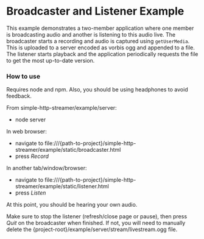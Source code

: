 # Broadcaster and Listener Example

This example demonstrates a two-member application where one member is
broadcasting audio and another is listening to this audio live. The broadcaster
starts a recording and audio is captured using `getUserMedia`. This is uploaded
to a server encoded as vorbis ogg and appended to a file. The listener starts
playback and the application periodically requests the file to get the most
up-to-date version.

### How to use

Requires node and npm. Also, you should be using headphones to avoid feedback.

From simple-http-streamer/example/server:
* node server

In web browser:
* navigate to file:///{path-to-project}/simple-http-streamer/example/static/broadcaster.html
* press *Record*

In another tab/window/browser:
* navigate to file:///{path-to-project}/simple-http-streamer/example/static/listener.html
* press *Listen*

At this point, you should be hearing your own audio.

Make sure to stop the listener (refresh/close page or pause), then press *Quit*
on the broadcaster when finished. If not, you will need to manually delete the
{project-root}/example/server/stream/livestream.ogg file.
